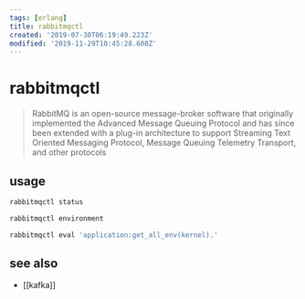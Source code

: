 ```yaml
---
tags: [erlang]
title: rabbitmqctl
created: '2019-07-30T06:19:49.223Z'
modified: '2019-11-29T10:45:28.608Z'
---
```


# rabbitmqctl

> RabbitMQ is an open-source message-broker software that originally implemented the Advanced Message Queuing Protocol and has since been extended with a plug-in architecture to support Streaming Text Oriented Messaging Protocol, Message Queuing Telemetry Transport, and other protocols

## usage
```sh
rabbitmqctl status

rabbitmqctl environment

rabbitmqctl eval 'application:get_all_env(kernel).' 
```

## see also
- [[kafka]]

